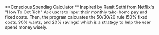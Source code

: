 **Conscious Spending Calculator **
Inspired by Ramit Sethi from Netflix's "How To Get Rich" 
Ask users to input their monthly take-home pay and fixed costs. 
Then, the program calculates the 50/30/20 rule (50% fixed costs, 30% wants, and 20% savings) which is a strategy to help the user spend money wisely. 
